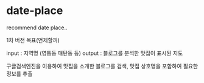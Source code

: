 # date-place

recommend date place..

1차 버전 목표(언제할꺼)

input : 지역명 (영통동 매탄동 등)
output : 블로그를 분석한 맛집이 표시된 지도

구글검색엔진을 이용하여 맛집을 소개한 블로그를 검색, 맛집 상호명을 포함하여 필요한 정보를 추출

